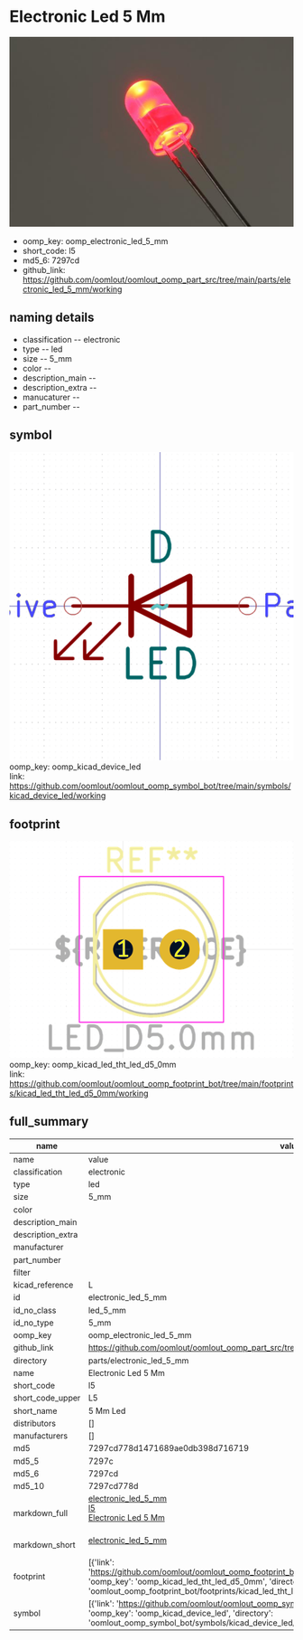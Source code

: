 # Electronic Led 5 Mm
 ![](working_600.jpg) 

  
* oomp_key: oomp_electronic_led_5_mm 
* short_code: l5
* md5_6: 7297cd  
* github_link: https://github.com/oomlout/oomlout_oomp_part_src/tree/main/parts/electronic_led_5_mm/working  
## naming details
* classification -- electronic
* type -- led
* size -- 5_mm
* color -- 
* description_main -- 
* description_extra -- 
* manucaturer -- 
* part_number -- 



## symbol

![](symbol/0/working/working_600.png)  
oomp_key: oomp_kicad_device_led  
link: https://github.com/oomlout/oomlout_oomp_symbol_bot/tree/main/symbols/kicad_device_led/working  

## footprint

![](footprint/0/working/working_600.png)  
oomp_key: oomp_kicad_led_tht_led_d5_0mm  
link: https://github.com/oomlout/oomlout_oomp_footprint_bot/tree/main/footprints/kicad_led_tht_led_d5_0mm/working  

## full_summary
| name | value | 
| --- | --- | 
| name | value | 
| classification | electronic | 
| type | led | 
| size | 5_mm | 
| color |  | 
| description_main |  | 
| description_extra |  | 
| manufacturer |  | 
| part_number |  | 
| filter |  | 
| kicad_reference | L | 
| id | electronic_led_5_mm | 
| id_no_class | led_5_mm | 
| id_no_type | 5_mm | 
| oomp_key | oomp_electronic_led_5_mm | 
| github_link | https://github.com/oomlout/oomlout_oomp_part_src/tree/main/parts/electronic_led_5_mm/working | 
| directory | parts/electronic_led_5_mm | 
| name | Electronic Led 5 Mm | 
| short_code | l5 | 
| short_code_upper | L5 | 
| short_name | 5 Mm Led | 
| distributors | [] | 
| manufacturers | [] | 
| md5 | 7297cd778d1471689ae0db398d716719 | 
| md5_5 | 7297c | 
| md5_6 | 7297cd | 
| md5_10 | 7297cd778d | 
| markdown_full | [electronic_led_5_mm](https://github.com/oomlout/oomlout_oomp_part_src/tree/main/parts/electronic_led_5_mm/working)<br>[l5](https://github.com/oomlout/oomlout_oomp_part_src/tree/main/parts/electronic_led_5_mm/working)<br>[Electronic Led 5 Mm](https://github.com/oomlout/oomlout_oomp_part_src/tree/main/parts/electronic_led_5_mm/working)<br><br> | 
| markdown_short | [electronic_led_5_mm](https://github.com/oomlout/oomlout_oomp_part_src/tree/main/parts/electronic_led_5_mm/working)<br><br> | 
| footprint | [{'link': 'https://github.com/oomlout/oomlout_oomp_footprint_bot/tree/main/foootprntss/kicad_led_tht_led_d5_0mm', 'oomp_key': 'oomp_kicad_led_tht_led_d5_0mm', 'directory': 'oomlout_oomp_footprint_bot/footprints/kicad_led_tht_led_d5_0mm//working/working.kicad_mod'}] | 
| symbol | [{'link': 'https://github.com/oomlout/oomlout_oomp_symbol_bot/tree/main/symbols/kicad_device_led', 'oomp_key': 'oomp_kicad_device_led', 'directory': 'oomlout_oomp_symbol_bot/symbols/kicad_device_led//working/working.kicad_sym'}] | 
